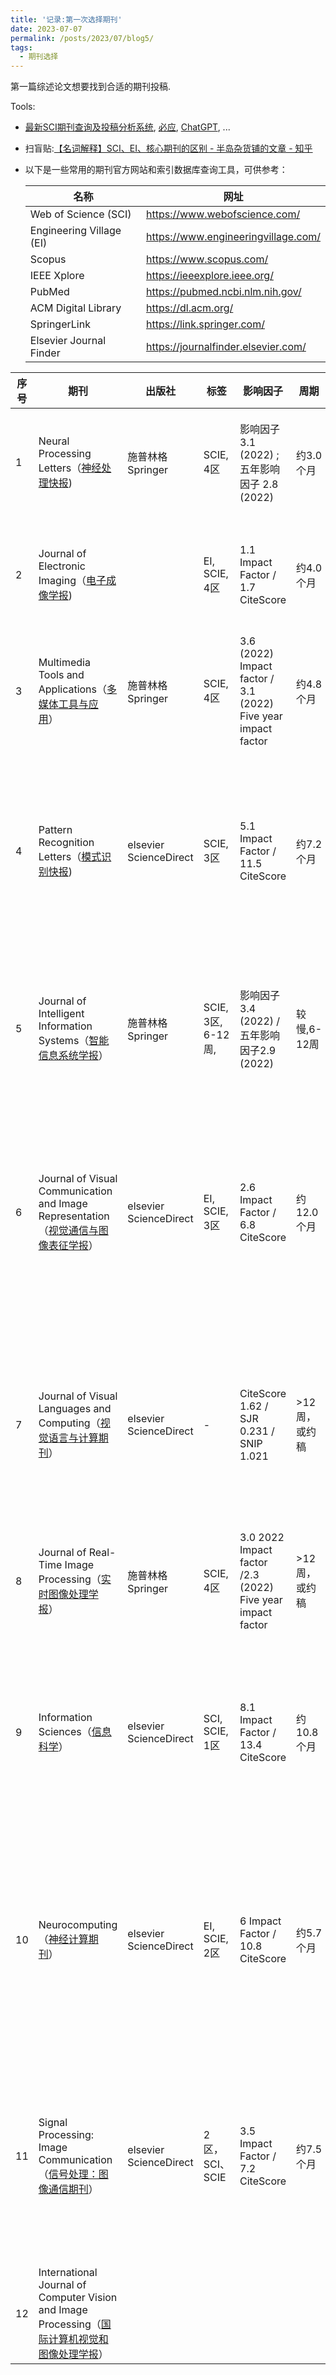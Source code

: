 ```yaml
---
title: '记录:第一次选择期刊'
date: 2023-07-07
permalink: /posts/2023/07/blog5/
tags:
  - 期刊选择
---
```

第一篇综述论文想要找到合适的期刊投稿.

Tools:
* [最新SCI期刊查询及投稿分析系统](http://www.letpub.com.cn/index.php?page=journalapp&fieldtag=&firstletter=E), [必应](www.bing.com), [ChatGPT](https://chat.openai.com/), ...

* 扫盲贴:[【名词解释】SCI、EI、核心期刊的区别 - 半岛杂货铺的文章 - 知乎](https://zhuanlan.zhihu.com/p/57932081)

* 以下是一些常用的期刊官方网站和索引数据库查询工具，可供参考：<br />
  
    | 名称                     | 网址                                |
    | ------------------------ | ----------------------------------- |
    | Web of Science (SCI)     | https://www.webofscience.com/       |
    | Engineering Village (EI) | https://www.engineeringvillage.com/ |
    | Scopus                   | https://www.scopus.com/             |
    | IEEE Xplore              | https://ieeexplore.ieee.org/        |
    | PubMed                   | https://pubmed.ncbi.nlm.nih.gov/    |
    | ACM Digital Library      | https://dl.acm.org/                 |
    | SpringerLink             | https://link.springer.com/          |
    | Elsevier Journal Finder  | https://journalfinder.elsevier.com/ |

| 序号 | 期刊                                                         | 出版社                      | 标签               | 影响因子                                                     | 周期           | 备注                                                         | 案例1                                                        |
| ---- | ------------------------------------------------------------ | --------------------------- | ------------------ | ------------------------------------------------------------ | -------------- | ------------------------------------------------------------ | ------------------------------------------------------------ |
| 1    | Neural Processing Letters（[神经处理快报](https://www.springer.com/journal/11063/)) | 施普林格Springer            | SCIE, 4区          | 影响因子3.1 (2022) ; 五年影响因子 2.8 (2022)                 | 约3.0个月      | 该期刊涵盖了神经网络、图像处理和模式识别等主题，适合注意力机制和动态卷积的综述。 | Accepted 10 June 2023 Published 01 July 2023                 |
| 2    | Journal of Electronic Imaging（[电子成像学报](https://www.spiedigitallibrary.org/journals/journal-of-electronic-imaging/scope-and-details#navBarAnchor)) |                             | EI, SCIE, 4区      | 1.1 Impact Factor / 1.7 CiteScore                            | 约4.0个月      | 该期刊涵盖了图像处理、计算机视觉和图像通信等领域的研究       | Received: 2 April 2021; Accepted: 3 September 2021; Published: 20 September 2021[source](https://www.spiedigitallibrary.org/journals/journal-of-electronic-imaging/volume-30/issue-5/050901/Review-of-white-box-methods-for-explanations-of-convolutional-neural/10.1117/1.JEI.30.5.050901.full?tab=ArticleLink) |
| 3    | Multimedia Tools and Applications（[多媒体工具与应用](https://www.springer.com/journal/11042/?utm_medium=display&utm_source=letpub&utm_content=text_link&utm_term=null&utm_campaign=MPSR_11042_AWA1_CN_CNPL_letpb_mp)） | 施普林格Springer            | SCIE, 4区          | 3.6 (2022) Impact factor / 3.1 (2022) Five year impact factor | 约4.8个月      | 该期刊涵盖了多媒体技术、图像处理和计算机视觉等领域的研究。   | Received07 December 2022 Revised18 April 2023 Accepted22 May 2023[source](https://link.springer.com/article/10.1007/s11042-023-15913-w#article-info) |
| 4    | Pattern Recognition Letters（[模式识别快报](https://www.sciencedirect.com/journal/pattern-recognition-letters)) | elsevier<br />ScienceDirect | SCIE, 3区          | 5.1 Impact Factor / 11.5 CiteScore                           | 约7.2个月      | 该期刊专注于模式识别、计算机视觉和人工智能方面的研究，适合注意力机制和动态卷积的综述。 | Received 25 July 2022, Revised 23 January 2023, Accepted 13 February 2023, Available online 15 February 2023, Version of Record 26 February 2023.[source](https://www.sciencedirect.com/science/article/abs/pii/S0167865523000430) |
| 5    | Journal of Intelligent Information Systems（[智能信息系统学报](https://www.springer.com/journal/10844/how-to-publish-with-us?https://springer.public.springernature.app/link/publish-a-book&gclid=Cj0KCQjw756lBhDMARIsAEI0AgnYO0IPuX6-d_5DJpJJcoC3v99lMVzvfOeJPQCjR4lgPXsj4b8U4ncaAriIEALw_wcB)） | 施普林格Springer            | SCIE, 3区, 6-12周, | 影响因子3.4 (2022) / 五年影响因子2.9 (2022)                  | 较慢,6-12周    | 参加OA的话, APC:2190.00 英镑/3090.00 美元/2490.00 欧元 <br />有不OA的选择,选择传统出版 | Received26 February 2023 Revised08 May 2023 Accepted09 May 2023 Published04 July 2023[source](https://link.springer.com/article/10.1007/s10844-023-00797-x#article-info) |
| 6    | Journal of Visual Communication and Image Representation（[视觉通信与图像表征学报](https://www.sciencedirect.com/journal/journal-of-visual-communication-and-image-representation)） | elsevier<br />ScienceDirect | EI, SCIE, 3区      | 2.6 Impact Factor / 6.8 CiteScore                            | 约12.0个月     | 该期刊关注图像处理和表征。                                   | Received 23 June 2022, Revised 10 November 2022, Accepted 19 November 2022, Available online 24 November 2022, Version of Record 5 December 2022.[source](https://www.sciencedirect.com/science/article/pii/S1047320322002280) |
| 7    | Journal of Visual Languages and Computing（[视觉语言与计算期刊](https://www.sciencedirect.com/journal/journal-of-visual-languages-and-computing)） | elsevier<br />ScienceDirect | -                  | CiteScore 1.62 / SJR 0.231	/ SNIP 1.021                   | \>12周，或约稿 | 该期刊关注图形与图像处理、计算机视觉和图形语言等领域的研究。 | ~~(相关领域的论文少)~~<br />Received 22 August 2017, Accepted 2 October 2017, Available online 12 October 2017, Version of Record 9 April 2018.[source](https://www.sciencedirect.com/science/article/abs/pii/S1045926X17301805) |
| 8    | Journal of Real-Time Image Processing（[实时图像处理学报](https://www.springer.com/journal/11554/?utm_medium=display&utm_source=letpub&utm_content=text_link&utm_term=null&utm_campaign=MPSR_11554_AWA1_CN_CNPL_letpb_mp)） | 施普林格Springer            | SCIE, 4区          | 3.0 2022 Impact factor /2.3 (2022) Five year impact factor   | \>12周，或约稿 | 该期刊关注实时图像处理、计算机视觉和模式识别等领域的研究。   | Received12 January 2023 Accepted17 May 2023 Published26 May 2023 [source](https://link.springer.com/article/10.1007/s11554-023-01322-7) |
| 9    | Information Sciences（[信息科学](https://www.sciencedirect.com/journal/information-sciences)） | elsevier<br />ScienceDirect | SCI, SCIE, 1区     | 8.1 Impact Factor / 13.4 CiteScore                           | 约10.8个月     | 影响因子较低，涵盖了计算机科学、信息学和智能系统等领域，适合注意力机制和动态卷积的综述。 | (没有卷积的综述论文)Received 15 August 2013, Revised 28 November 2014, Accepted 4 December 2014, Available online 24 December 2014.[source](https://www.sciencedirect.com/science/article/abs/pii/S0020025514011542) |
| 10   | Neurocomputing（[神经计算期刊](https://www.sciencedirect.com/journal/neurocomputing)） | elsevier<br />ScienceDirect | EI, SCIE, 2区      | 6 Impact Factor / 10.8 CiteScore                             | 约5.7个月      | 该期刊涵盖了神经网络、机器学习和模式识别等主题，适合注意力机制和卷积网络的综述。 | Received 31 August 2020, Revised 28 January 2021, Accepted 3 March 2021, Available online 18 June 2021, Version of Record 24 September 2021. [source](https://www.sciencedirect.com/science/article/abs/pii/S0925231221009632) |
| 11   | Signal Processing: Image Communication（[信号处理：图像通信期刊](https://www.sciencedirect.com/journal/signal-processing-image-communication)） | elsevier<br />ScienceDirect | 2区，SCI、SCIE     | 3.5 Impact Factor / 7.2 CiteScore                            | 约7.5个月      | 该期刊专注于图像处理和通信方面的研究，包括卷积神经网络和注意力机制 | Received 24 April 2020, Revised 29 October 2020, Accepted 6 January 2021, Available online 13 January 2021, Version of Record 18 January 2021. [source](https://www.sciencedirect.com/science/article/pii/S0923596521000047) |
| 12   | International Journal of Computer Vision and Image Processing（[国际计算机视觉和图像处理学报](https://www.igi-global.com/journal/international-journal-computer-vision-image/1181#indices)） |                             |                    |                                                              |                | LetPub查不到                                                 |                                                              |



